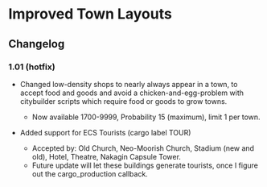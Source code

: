 # Improved Town Layouts

## Changelog

### 1.01 (hotfix)
- Changed low-density shops to nearly always appear in a town, to accept food and goods and avoid a chicken-and-egg-problem with citybuilder scripts which require food or goods to grow towns.
  - Now available 1700-9999, Probability 15 (maximum), limit 1 per town.

- Added support for ECS Tourists (cargo label TOUR)
  - Accepted by: Old Church, Neo-Moorish Church, Stadium (new and old), Hotel, Theatre, Nakagin Capsule Tower.
  - Future update will let these buildings generate tourists, once I figure out the cargo_production callback.